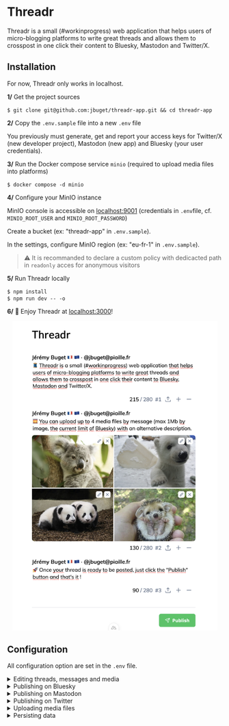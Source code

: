 # Threadr

Threadr is a small (#workinprogress) web application that helps users of micro-blogging platforms to write great threads and allows them to crosspost in one click their content to Bluesky, Mastodon and Twitter/X.

## Installation

For now, Threadr only works in localhost.

**1/** Get the project sources

```shell
$ git clone git@github.com:jbuget/threadr-app.git && cd threadr-app
```

**2/** Copy the `.env.sample` file into a new `.env` file

You previously must generate, get and report your access keys for Twitter/X (new developer project), Mastodon (new app) and Bluesky (your user credentials).

**3/** Run the Docker compose service `minio` (required to upload media files into platforms)

```shell
$ docker compose -d minio
```

**4/** Configure your MinIO instance

MinIO console is accessible on [localhost:9001](http://localhost:9001) (credentials in `.env`file, cf. `MINIO_ROOT_USER` and `MINIO_ROOT_PASSWORD`)

Create a bucket (ex: "threadr-app" in `.env.sample`).

In the settings, configure MinIO region (ex: "eu-fr-1" in `.env.sample`).

> ⚠️ It is recommanded to declare a custom policy with dedicacted path in `readonly` acces for anonymous visitors

**5/** Run Threadr locally

```shell
$ npm install
$ npm run dev -- -o
```

**6/** 🚀 Enjoy Threadr at [localhost:3000](http://localhost:3000)!

<p align="center">
    <img src="/threader.png" width="480">
</p>

## Configuration

All configuration option are set in the `.env` file.

<details>

<summary>Editing threads, messages and media</summary>

**`DISPLAYING_NAME`: string**

The name displayed on the header of each message in the Editor.

</details>

<details>

<summary>Publishing on Bluesky</summary>

**`BLUESKY_ENABLED`: boolean**

Activate or deactivate posting on Bluesky platform.

**`BLUESKY_URL`: URL**

Bluesky is based on the [Authenticated Transfer Protocol](https://atproto.com/guides/overview). 
Today, Bluesky API endpoint URL is `https://bsky.social` but maybe one day it will be a different one.

**`BLUESKY_IDENTIFIER`: string**

The username of the Bluesky publisher account.

**`BLUESKY_PASSWORD`: string**

The password of the Bluesky publisher account.

</details>

<details>

<summary>Publishing on Mastodon</summary>

**`MASTODON_ENABLED`: boolean**

Activate or deactivate posting on Mastodon platform.

**`MASTODON_URL`: URL**

The Mastodon instance URL.Check that the instance allows API.

**`MASTODON_ACCESS_TOKEN`: string**

The token of the Mastodon publisher app.

</details>

<details>

<summary>Publishing on Twitter</summary>

**`TWITTER_ENABLED`: boolean**

Activate or deactivate posting on Twitter platform.

> cf. [the official Twitter documentation](https://developer.twitter.com/en/docs/authentication/oauth-1-0a/api-key-and-secret) about how to generate tokens.

**`TWITTER_CONSUMER_KEY`: string**

The Twitter app Consumer Key.

**`TWITTER_CONSUMER_SECRET`: string**

The Twitter app Consumer Secret.

**`TWITTER_ACCESS_TOKEN`: string**

Twitter app’s authentication access token.

> cf. [OAuth 2.0 Authorization Code](https://developer.twitter.com/en/docs/authentication/oauth-2-0/authorization-code)
**`TWITTER_ACCESS_SECRET`: string**

Twitter app’s authentication access secret.
</details>

<details>

<summary>Uploading media files</summary>

**`MINIO_ENDPOINT`: URL**

The endpoint URL of MinIO/S3 server on which temporarily upload media files.

**`MINIO_REGION`: string**

The region of the MinIO/S3 server.

**`MINIO_BUCKET_NAME`: string**

The bucket where the media files will be upload before being sent to platforms.

**`MINIO_MEDIA_PATH`: string**

The folder path inside the bucket.

**`MINIO_ACCESS_KEY`: string**

The MinIO access key to access the bucket in order to deposit media files.

**`MINIO_SECRET_KEY`: string**

The MinIO access secret key to access the bucket in order to deposit media files.

**`MINIO_ROOT_USER`: string**

The MinIO administration account username (used for docker-compose MinIO container).

**`MINIO_ROOT_PASSWORD`: string**

The MinIO administration account password (used for docker-compose MinIO container).

</details>

<details>
<summary>Persisting data</summary>

**`DATABASE_URL`: (PostgreSQL) URL**

The PostgreSQL database URL

**`POSTGRES_USER`: string**

The PostgreSQL administration account username (used for docker-compose postgres container).

**`POSTGRES_PASSWORD`: string**

The PostgreSQL administration account password (used for docker-compose postgres container).

**`POSTGRES_DB`: string**

The PostgreSQL database.

</details>